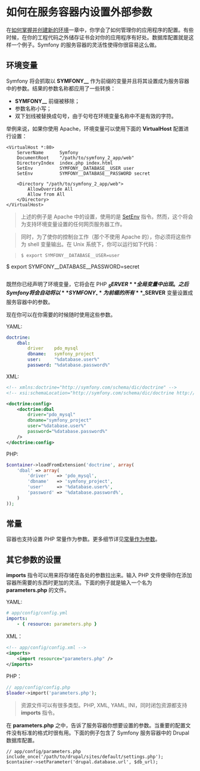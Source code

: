 # 如何在服务容器内设置外部参数

在[如何掌握并创建新的环境](http://symfony.com/doc/current/cookbook/configuration/environments.html)一章中，你学会了如何管理你的应用程序的配置。有些时候，在你的工程代码之外储存证书会对你的应用程序有好处。数据库配置就是这样一个例子。Symfony 的服务容器的灵活性使得你很容易这么做。  

## 环境变量

Symfony 将会抓取以 **SYMFONY__** 作为前缀的变量并且将其设置成为服务容器中的参数。结果的参数名称都应用了一些转换：  

- **SYMFONY__** 前缀被移除；
- 参数名称小写；
- 双下划线被替换成句号，由于句号在环境变量名称中不是有效的字符。  

举例来说，如果你使用 Apache，环境变量可以使用下面的 **VirtualHost** 配置进行设置：  

```
<VirtualHost *:80>
    ServerName      Symfony
    DocumentRoot    "/path/to/symfony_2_app/web"
    DirectoryIndex  index.php index.html
    SetEnv          SYMFONY__DATABASE__USER user
    SetEnv          SYMFONY__DATABASE__PASSWORD secret

    <Directory "/path/to/symfony_2_app/web">
        AllowOverride All
        Allow from All
    </Directory>
</VirtualHost>
```  

> 上述的例子是 Apache 中的设置，使用的是 [SetEnv](http://httpd.apache.org/docs/current/env.html) 指令。然而，这个将会为支持环境变量设置的任何网页服务器工作。  

> 同时，为了使你的控制台工作（那个不使用 Apache 的），你必须将这些作为 shell 变量输出。在 Unix 系统下，你可以运行如下代码：  

>```
>$ export SYMFONY__DATABASE__USER=user
$ export SYMFONY__DATABASE__PASSWORD=secret
>```  

既然你已经声明了环境变量，它将会在 PHP **$_SERVER** 全局变量中出现。之后 Symfony 将会自动将以 **SYMFONY__** 为前缀的所有 **$_SERVER** 变量设置成服务容器中的参数。  

现在你可以在你需要的时候随时使用这些参数。  

YAML:

```YAML
doctrine:
    dbal:
        driver    pdo_mysql
        dbname:   symfony_project
        user:     "%database.user%"
        password: "%database.password%"
```  

XML:

```XML
<!-- xmlns:doctrine="http://symfony.com/schema/dic/doctrine" -->
<!-- xsi:schemaLocation="http://symfony.com/schema/dic/doctrine http://symfony.com/schema/dic/doctrine/doctrine-1.0.xsd"> -->

<doctrine:config>
    <doctrine:dbal
        driver="pdo_mysql"
        dbname="symfony_project"
        user="%database.user%"
        password="%database.password%"
    />
</doctrine:config>
```  

PHP:

```PHP
$container->loadFromExtension('doctrine', array(
    'dbal' => array(
        'driver'   => 'pdo_mysql',
        'dbname'   => 'symfony_project',
        'user'     => '%database.user%',
        'password' => '%database.password%',
    )
));
```  

## 常量

容器也支持设置 PHP 常量作为参数。更多细节详见[常量作为参数](http://symfony.com/doc/current/components/dependency_injection/parameters.html#component-di-parameters-constants)。  

## 其它参数的设置

**imports** 指令可以用来将存储在各处的参数拉出来。输入 PHP 文件使得你在添加容器所需要的东西时更加的灵活。下面的例子就是输入一个名为 **parameters.php** 的文件。

YAML:

```YAML
# app/config/config.yml
imports:
    - { resource: parameters.php }
```  

XML：

```XML
<!-- app/config/config.xml -->
<imports>
    <import resource="parameters.php" />
</imports>
```  

PHP：

```PHP
// app/config/config.php
$loader->import('parameters.php');
```  

> 资源文件可以有很多类型。PHP, XML, YAML, INI，同时闭包资源都支持 **imports** 指令。

在 **parameters.php** 之中，告诉了服务容器你想要设置的参数。当重要的配置文件没有标准的格式时很有用。下面的例子包含了 Symfony 服务容器中的 Drupal 数据库配置。  

```
// app/config/parameters.php
include_once('/path/to/drupal/sites/default/settings.php');
$container->setParameter('drupal.database.url', $db_url);
``` 